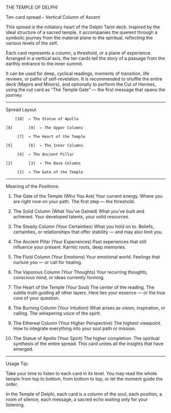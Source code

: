 THE TEMPLE OF DELPHI

Ten-card spread – Vertical Column of Ascent

This spread is the initiatory heart of the Delphi Tarot deck. Inspired by the ideal structure of a sacred temple, it accompanies the querent through a symbolic journey from the material plane to the spiritual, reflecting the various levels of the self.

Each card represents a column, a threshold, or a plane of experience. Arranged in a vertical axis, the ten cards tell the story of a passage from the earthly entrance to the inner summit.

It can be used for deep, cyclical readings, moments of transition, life reviews, or paths of self-revelation.
It is recommended to shuffle the entire deck (Majors and Minors), and optionally to perform the Cut of Hermes, using the cut card as “The Temple Gate” — the first message that opens the journey.


---

Spread Layout

  
        [10]  ← The Statue of Apollo

    [8]       [9]  ← The Upper Columns
     
         [7]  ← The Heart of the Temple

    [5]       [6]  ← The Inner Columns

         [4]  ← The Ancient Pillar

    [2]       [3]  ← The Base Columns

         [1]  ← The Gate of the Temple


---

Meaning of the Positions:

1. The Gate of the Temple (Who You Are)
Your current energy. Where you are right now on your path. The first step — the threshold.

2. The Solid Column (What You’ve Gained)
What you’ve built and achieved. Your developed talents, your solid resources.

3. The Steady Column (Your Certainties)
What you hold on to. Beliefs, certainties, or relationships that offer stability — and may also limit you.

4. The Ancient Pillar (Your Experiences)
Past experiences that still influence your present. Karmic roots, deep memories.

5. The Fluid Column (Your Emotions)
Your emotional world. Feelings that nurture you — or call for healing.

6. The Vaporous Column (Your Thoughts)
Your recurring thoughts, conscious mind, or ideas currently forming.

7. The Heart of the Temple (Your Soul)
The center of the reading. The subtle truth guiding all other layers.
Here lies your essence — or the true core of your question.

8. The Burning Column (Your Intuition)
What arises as vision, inspiration, or calling. The whispering voice of the spirit.

9. The Ethereal Column (Your Higher Perspective)
The highest viewpoint. How to integrate everything into your soul path or mission.

10. The Statue of Apollo (Your Spirit)
The higher completion. The spiritual synthesis of the entire spread.
This card unites all the insights that have emerged.


---

Usage Tip:

Take your time to listen to each card in its level.
You may read the whole temple from top to bottom, from bottom to top, or let the moment guide the order.

In the Temple of Delphi,
each card is a column of the soul,
each position, a room of silence,
each message, a sacred echo waiting only for your listening.
